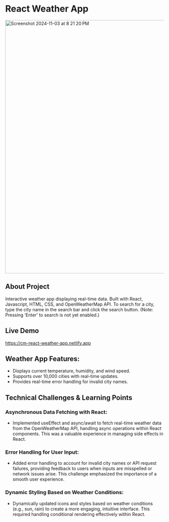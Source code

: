 # React Weather App
<img width="802" alt="Screenshot 2024-11-03 at 8 21 20 PM" src="https://github.com/user-attachments/assets/0fda69af-745e-47ae-affa-47b85381f905">

## About Project
Interactive weather app displaying real-time data. Built with React, Javascript, HTML, CSS, and OpenWeatherMap API. 
To search for a city, type the city name in the search bar and click the search button. (Note: Pressing ‘Enter’ to search is not yet enabled.)

## Live Demo
https://cm-react-weather-app.netlify.app

## Weather App Features:
- Displays current temperature, humidity, and wind speed.
- Supports over 10,000 cities with real-time updates.
- Provides real-time error handling for invalid city names.

## Technical Challenges & Learning Points
### Asynchronous Data Fetching with React:
- Implemented useEffect and async/await to fetch real-time weather data from the OpenWeatherMap API, handling async operations within React components. This was a valuable experience in managing side effects in React.

### Error Handling for User Input:
- Added error handling to account for invalid city names or API request failures, providing feedback to users when inputs are misspelled or network issues arise. This challenge emphasized the importance of a smooth user experience.

### Dynamic Styling Based on Weather Conditions:
- Dynamically updated icons and styles based on weather conditions (e.g., sun, rain) to create a more engaging, intuitive interface. This required handling conditional rendering effectively within React.
